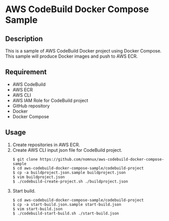 # AWS CodeBuild Docker Compose Sample

## Description

This is a sample of AWS CodeBuild Docker project using Docker Compose.
This sample will produce Docker images and push to AWS ECR.

## Requirement

* AWS CodeBuild
* AWS ECR
* AWS CLI
* AWS IAM Role for CodeBuild project
* GitHub repository
* Docker
* Docker Compose

## Usage

1. Create repositories in AWS ECR.
1. Create AWS CLI input json file for CodeBuild project.
    ```
    $ git clone https://github.com/nomnux/aws-codebuild-docker-compose-sample
    $ cd aws-codebuild-docker-compose-sample/codebuild-project
    $ cp -a buildproject.json.sample buildproject.json
    $ vim buildproject.json
    $ ./codebuild-create-project.sh ./buildproject.json
    ```
1. Start build.
    ```
    $ cd aws-codebuild-docker-compose-sample/codebuild-project
    $ cp -a start-build.json.sample start-build.json
    $ vim start-build.json
    $ ./codebuild-start-build.sh ./start-build.json
    ```
